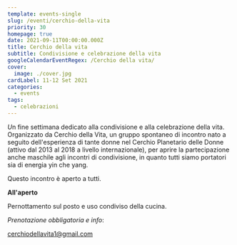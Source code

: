 ```yaml
---
template: events-single
slug: /eventi/cerchio-della-vita
priority: 30
homepage: true
date: 2021-09-11T00:00:00.000Z
title: Cerchio della vita
subtitle: Condivisione e celebrazione della vita
googleCalendarEventRegex: /Cerchio della vita/
cover:
  image: ./cover.jpg
cardLabel: 11-12 Set 2021
categories:
  - events
tags:
  - celebrazioni
---
```


<EntryInfo variant="upcoming" label="settembre 2021"/>
<EntryInfo variant="duration" label="da sabato 11" value="dalle 10:30"/>
<EntryInfo variant="duration" label="a domenica 12" value="alle 16:00"/>
<EntryInfo variant="location" label="A LaSchola" value="[Via Maroni 13, Casciago 21020, VA](https://g.page/laschola?share)"/>

<Row top={6} bottom={3}>
<Col md={6}>

<var>U</var>n fine settimana dedicato alla condivisione e alla celebrazione della vita. Organizzato da Cerchio della Vita, un gruppo spontaneo di incontro nato a seguito dell'esperienza di tante donne nel Cerchio Planetario delle Donne (attivo dal 2013 al 2018 a livello internazionale), per aprire la partecipazione anche maschile agli incontri di condivisione, in quanto tutti siamo portatori sia di energia yin che yang.

<Footnote top={3} bottom={3}>  

Questo incontro è aperto a tutti.

</Footnote>

</Col>
<Col md={6}>

<Alert>

**All'aperto**

Pernottamento sul posto e uso condiviso della cucina.

*Prenotazione obbligatoria e info*:

</Alert>

<BtnLink href="mailto:cerchiodellavita1@gmail.com">cerchiodellavita1@gmail.com</BtnLink>

</Col>
</Row>
